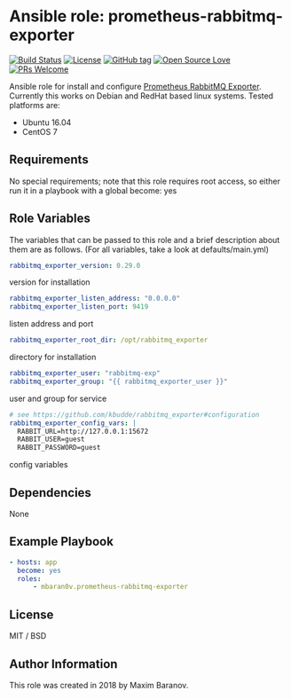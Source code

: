 # Ansible role: prometheus-rabbitmq-exporter

[![Build Status](https://travis-ci.org/mbaran0v/ansible-role-prometheus-rabbitmq-exporter.svg?branch=master)](https://travis-ci.org/mbaran0v/ansible-role-prometheus-rabbitmq-exporter) [![License](https://img.shields.io/badge/license-MIT%20License-brightgreen.svg)](https://opensource.org/licenses/MIT) [![GitHub tag](https://img.shields.io/github/tag/mbaran0v/ansible-role-prometheus-rabbitmq-exporter.svg)](https://github.com/mbaran0v/ansible-role-prometheus-rabbitmq-exporter/tags/) [![Open Source Love](https://badges.frapsoft.com/os/v1/open-source.svg?v=103)](https://github.com/ellerbrock/open-source-badges/) [![PRs Welcome](https://img.shields.io/badge/PRs-welcome-brightgreen.svg?style=flat-square)](http://makeapullrequest.com)

Ansible role for install and configure [Prometheus RabbitMQ Exporter](https://github.com/kbudde/rabbitmq_exporter). Currently this works on Debian and RedHat based linux systems. Tested platforms are:

* Ubuntu 16.04
* CentOS 7

Requirements
------------

No special requirements; note that this role requires root access, so either run it in a playbook with a global become: yes

Role Variables
--------------

The variables that can be passed to this role and a brief description about them are as follows. (For all variables, take a look at defaults/main.yml)

```yaml
rabbitmq_exporter_version: 0.29.0
```
version for installation

```yaml
rabbitmq_exporter_listen_address: "0.0.0.0"
rabbitmq_exporter_listen_port: 9419
```
listen address and port

```yaml
rabbitmq_exporter_root_dir: /opt/rabbitmq_exporter
```
directory for installation

```yaml
rabbitmq_exporter_user: "rabbitmq-exp"
rabbitmq_exporter_group: "{{ rabbitmq_exporter_user }}"
```
user and group for service

```yaml
# see https://github.com/kbudde/rabbitmq_exporter#configuration
rabbitmq_exporter_config_vars: |
  RABBIT_URL=http://127.0.0.1:15672
  RABBIT_USER=guest
  RABBIT_PASSWORD=guest
```
config variables

Dependencies
------------

None

Example Playbook
----------------

```yaml
- hosts: app
  become: yes
  roles:
      - mbaran0v.prometheus-rabbitmq-exporter
```

License
-------

MIT / BSD

Author Information
------------------

This role was created in 2018 by Maxim Baranov.
